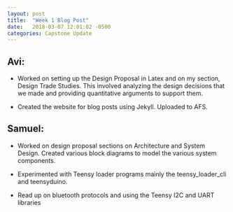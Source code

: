 ```yaml
---
layout: post
title:  "Week 1 Blog Post"
date:   2018-03-07 12:01:02 -0500
categories: Capstone Update
---
```

## Avi: ## 

* Worked on setting up the Design Proposal in Latex and on my section, Design Trade Studies. 
This involved analyzing the design decisions that we made and providing quantitative arguments
to support them. 

* Created the website for blog posts using Jekyll. Uploaded to AFS.

## Samuel: ## 

* Worked on design proposal sections on Architecture and System Design. Created various block diagrams to model the various system components. 

* Experimented with Teensy loader programs mainly the teensy_loader_cli and teensyduino.

* Read up on bluetooth protocols and using the Teensy I2C and UART libraries

